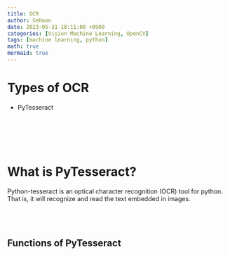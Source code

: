 ```yaml
---
title: OCR
author: SeHoon
date: 2023-05-31 18:11:00 +0900
categories: [Vision Machine Learning, OpenCV]
tags: [machine learning, python]
math: true
mermaid: true
---
```


# Types of OCR

+ PyTesseract

<br><br><br><br>

# What is PyTesseract?
Python-tesseract is an optical character recognition (OCR) tool for python. That is, it will recognize and read the text embedded in images.
<br><br><br><br>

## Functions of PyTesseract
